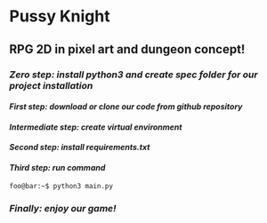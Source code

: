 # Pussy Knight
## RPG 2D in pixel art and dungeon concept!

### *Zero step: install python3 and create spec folder for our project installation*
#### *First step: download or clone our code from github repository*
#### *Intermediate step: create virtual environment*
#### *Second step: install requirements.txt*
#### *Third step: run command*
```console
foo@bar:~$ python3 main.py
```
### *Finally: enjoy our game!*